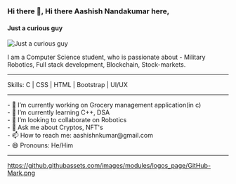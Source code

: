 ### Hi there 👋, Hi there Aashish Nandakumar here,
#### Just a curious guy
![Just a curious guy](https://cdn.vox-cdn.com/thumbor/kZDv012YLIWSameJ2Kfpr0Y-FBY=/0x0:1200x675/1200x675/filters:focal(857x517:1183x843)/cdn.vox-cdn.com/uploads/chorus_image/image/61035591/GettyImages_974852790_sized.0.jpg)

I am a Computer Science student, who is passionate about - Military Robotics, Full stack development, Blockchain, Stock-markets. 
<hr>
Skills:   C | CSS | HTML | Bootstrap | UI/UX
<hr>
- 🔭 I’m currently working on Grocery management application(in c)<br> 
- 🌱 I’m currently learning C++, DSA<br> 
- 👯 I’m looking to collaborate on Robotics<br> 
- 💬 Ask me about Cryptos, NFT's<br> 
- 📫 How to reach me: aashishnkumar@gmail.com<br> 
- 😄 Pronouns: He/Him<br> 
<hr>

<a href="https://github.com/AashishNandakumar"> https://github.githubassets.com/images/modules/logos_page/GitHub-Mark.png</a>

